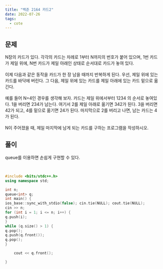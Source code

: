 ```yaml
---
title: "백준 2164 카드2"
date: 2022-07-26
tags:
  - cote
---
```


## 문제

N장의 카드가 있다. 각각의 카드는 차례로 1부터 N까지의 번호가 붙어 있으며, 1번 카드가 제일 위에, N번 카드가 제일 아래인 상태로 순서대로 카드가 놓여 있다.
<br/><br/>
이제 다음과 같은 동작을 카드가 한 장 남을 때까지 반복하게 된다. 우선, 제일 위에 있는 카드를 바닥에 버린다. 그 다음, 제일 위에 있는 카드를 제일 아래에 있는 카드 밑으로 옮긴다.
<br/><br/>
예를 들어 N=4인 경우를 생각해 보자. 카드는 제일 위에서부터 1234 의 순서로 놓여있다. 1을 버리면 234가 남는다. 여기서 2를 제일 아래로 옮기면 342가 된다. 3을 버리면 42가 되고, 4를 밑으로 옮기면 24가 된다. 마지막으로 2를 버리고 나면, 남는 카드는 4가 된다.
<br/><br/>
N이 주어졌을 때, 제일 마지막에 남게 되는 카드를 구하는 프로그램을 작성하시오.
<br/>

## 풀이

queue를 이용하면 손쉽게 구현할 수 있다.

<br/>

```cpp
#include <bits/stdc++.h>
using namespace std;

int n;
queue<int> q;
int main() {
ios_base::sync_with_stdio(false); cin.tie(NULL); cout.tie(NULL);
cin >> n;
for (int i = 1; i <= n; i++) {
q.push(i);
}
while (q.size() > 1) {
q.pop();
q.push(q.front());
q.pop();
}

    cout << q.front();

}
```
